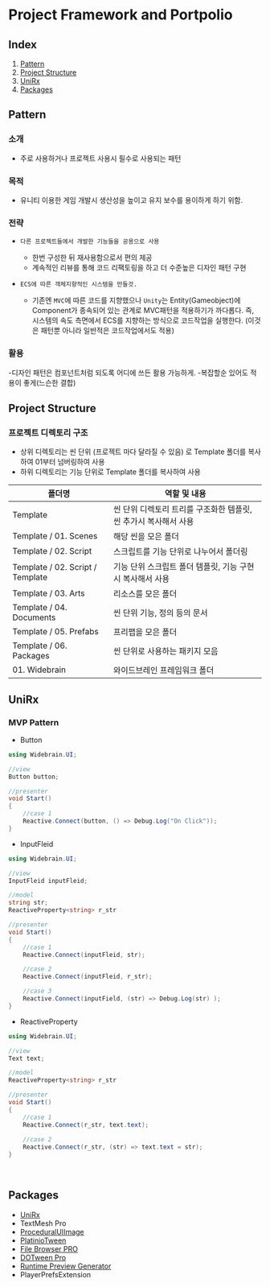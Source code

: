 # Project Framework and Portpolio

## Index

1. [Pattern](#pattern)
2. [Project Structure](#project-structure)
3. [UniRx](#unirx)
4. [Packages](#packages)

## Pattern

### 소개 
- 주로 사용하거나 프로젝트 사용시 필수로 사용되는 패턴

### 목적
- 유니티 이용한 게임 개발시 생산성을 높이고 유지 보수를 용이하게 하기 위함.

### 전략
- `다른 프로젝트들에서 개발한 기능들을 공용으로 사용`
    - 한번 구성한 뒤 재사용함으로서 편의 제공
    - 계속적인 리뷰를 통해 코드 리팩토링을 하고 더 수준높은 디자인 패턴 구현

- `ECS에 따른 객체지향적인 시스템을 만들것.`
    - 기존엔 `MVC`에 따른 코드를 지향했으나 `Unity`는 Entity(Gameobject)에 Component가 종속되어 있는 관계로
    MVC패턴을 적용하기가 까다롭다. 즉, 시스템의 속도 측면에서 ECS를 지향하는 방식으로 코드작업을 실행한다.
    (이것은 패턴뿐 아니라 일반적은 코드작업에서도 적용)

### 활용
-디자인 패턴은 컴포넌트처럼 되도록 어디에 쓰든 활용 가능하게.
-복잡할순 있어도 적용이 좋게(느슨한 결합)
<br>

## Project Structure

### 프로젝트 디렉토리 구조
- 상위 디렉토리는 씬 단위 (프로젝트 마다 달라질 수 있음) 로 Template 폴더를 복사하여 01부터 넘버링하여 사용 
- 하위 디렉토리는 기능 단위로 Template 폴더를 복사하여 사용

| 폴더명            | 역할 및 내용                                                            |
| ----------------- | ----------------------------------------------------------------------- |
| Template          | 씬 단위 디렉토리 트리를 구조화한 템플릿, 씬 추가시 복사해서 사용         |
| Template / 01. Scenes    | 해당 씬을 모은 폴더         |
| Template / 02. Script    | 스크립트를 기능 단위로 나누어서 폴더링  |
| Template / 02. Script / Template | 기능 단위 스크립트 폴더 템플릿, 기능 구현시 복사해서 사용  |
| Template / 03. Arts    | 리소스를 모은 폴더      |
| Template / 04. Documents    | 씬 단위 기능, 정의 등의 문서        |
| Template / 05. Prefabs    | 프리팹을 모은 폴더 |
| Template / 06. Packages    | 씬 단위로 사용하는 패키지 모음 |
| 01. Widebrain     | 와이드브레인 프레임워크 폴더                               |

## UniRx

### MVP Pattern

- Button
```C#
using Widebrain.UI;

//view
Button button;

//presenter
void Start()
{
    //case 1
    Reactive.Connect(button, () => Debug.Log("On Click"));
}
```

- InputFleid
```C#
using Widebrain.UI;

//view
InputFleid inputFleid;

//model
string str;
ReactiveProperty<string> r_str

//presenter
void Start()
{
    //case 1
    Reactive.Connect(inputFleid, str);

    //case 2
    Reactive.Connect(inputFleid, r_str);

    //case 3
    Reactive.Connect(inputField, (str) => Debug.Log(str) );
}
```

- ReactiveProperty
```C#
using Widebrain.UI;

//view
Text text;

//model
ReactiveProperty<string> r_str

//presenter
void Start()
{
    //case 1
    Reactive.Connect(r_str, text.text);
    
    //case 2
    Reactive.Connect(r_str, (str) => text.text = str);
}
```

<br>

## Packages
- [UniRx](https://assetstore.unity.com/packages/tools/integration/unirx-reactive-extensions-for-unity-17276)
- TextMesh Pro
- [ProceduralUIImage](https://assetstore.unity.com/packages/tools/gui/procedural-ui-image-52200)
- [PlatinioTween](https://assetstore.unity.com/packages/tools/animation/platiniotween-ui-animation-framework-152863)
- [File Browser PRO](https://assetstore.unity.com/packages/tools/utilities/file-browser-pro-98713)
- [DOTween Pro](https://assetstore.unity.com/packages/tools/visual-scripting/dotween-pro-32416)
- [Runtime Preview Generator](https://assetstore.unity.com/packages/tools/camera/runtime-preview-generator-112860)
- PlayerPrefsExtension
